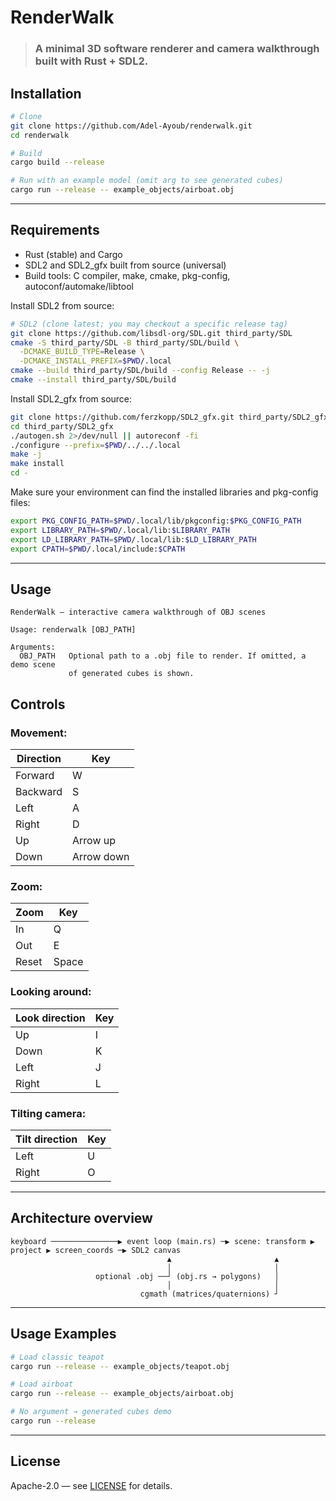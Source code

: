 # RenderWalk

>  ### A minimal 3D software renderer and camera walkthrough built with Rust + SDL2.

## Installation

```sh
# Clone
git clone https://github.com/Adel-Ayoub/renderwalk.git
cd renderwalk

# Build
cargo build --release

# Run with an example model (omit arg to see generated cubes)
cargo run --release -- example_objects/airboat.obj
```

---

## Requirements

- Rust (stable) and Cargo
- SDL2 and SDL2_gfx built from source (universal)
- Build tools: C compiler, make, cmake, pkg-config, autoconf/automake/libtool

Install SDL2 from source:

```sh
# SDL2 (clone latest; you may checkout a specific release tag)
git clone https://github.com/libsdl-org/SDL.git third_party/SDL
cmake -S third_party/SDL -B third_party/SDL/build \
  -DCMAKE_BUILD_TYPE=Release \
  -DCMAKE_INSTALL_PREFIX=$PWD/.local
cmake --build third_party/SDL/build --config Release -- -j
cmake --install third_party/SDL/build
```

Install SDL2_gfx from source:

```sh
git clone https://github.com/ferzkopp/SDL2_gfx.git third_party/SDL2_gfx
cd third_party/SDL2_gfx
./autogen.sh 2>/dev/null || autoreconf -fi
./configure --prefix=$PWD/../../.local
make -j
make install
cd -
```

Make sure your environment can find the installed libraries and pkg-config files:

```sh
export PKG_CONFIG_PATH=$PWD/.local/lib/pkgconfig:$PKG_CONFIG_PATH
export LIBRARY_PATH=$PWD/.local/lib:$LIBRARY_PATH
export LD_LIBRARY_PATH=$PWD/.local/lib:$LD_LIBRARY_PATH
export CPATH=$PWD/.local/include:$CPATH
```

---

## Usage

```text
RenderWalk — interactive camera walkthrough of OBJ scenes

Usage: renderwalk [OBJ_PATH]

Arguments:
  OBJ_PATH   Optional path to a .obj file to render. If omitted, a demo scene
             of generated cubes is shown.
```

## Controls

### Movement:

| Direction | Key        |
|-----------|------------|
| Forward   | W          |
| Backward  | S          |
| Left      | A          |
| Right     | D          |
| Up        | Arrow up   |
| Down      | Arrow down |

### Zoom:

| Zoom  | Key   |
|-------|-------|
| In    | Q     |
| Out   | E     |
| Reset | Space |

### Looking around:

| Look direction | Key |
|----------------|-----|
| Up             | I   |
| Down           | K   |
| Left           | J   |
| Right          | L   |

### Tilting camera:

| Tilt direction | Key |
|----------------|-----|
| Left           | U   |
| Right          | O   |

---

## Architecture overview

```text
keyboard ───────────────▶ event loop (main.rs) ─▶ scene: transform ▶ project ▶ screen_coords ─▶ SDL2 canvas
                                   ▲                       ▲
                                   │                       │
                   optional .obj ──┘ (obj.rs → polygons)   │
                                   │                       │
                             cgmath (matrices/quaternions) ┘
```

---

## Usage Examples

```sh
# Load classic teapot
cargo run --release -- example_objects/teapot.obj

# Load airboat
cargo run --release -- example_objects/airboat.obj

# No argument → generated cubes demo
cargo run --release
```
---

## License

Apache-2.0 — see [LICENSE](LICENSE) for details.
